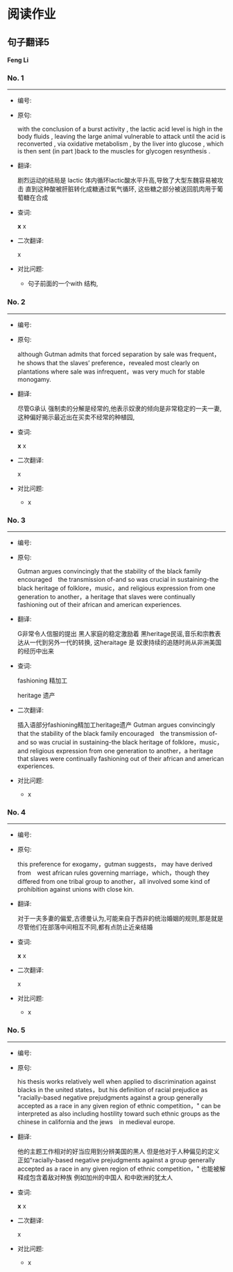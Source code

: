 # 阅读作业

## 句子翻译5

#### Feng Li

### No. 1

----



* 编号: 

* 原句: 

  with the conclusion of a burst activity , the lactic acid level is high in the body fluids , leaving the large animal vulnerable to attack until the acid is reconverted , via oxidative metabolism , by the liver into glucose , which is then sent (in part )back to the muscles for glycogen resynthesis .

* 翻译:

  剧烈运动的结局是 lactic 体内循环lactic酸水平升高,导致了大型东魏容易被攻击 直到这种酸被肝脏转化成糖通过氧气循环, 这些糖之部分被送回肌肉用于葡萄糖在合成

* 查词:

  __x__ x

* 二次翻译:

  x



* 对比问题:
  * 句子前面的一个with 结构,

### No. 2

----



* 编号: 

* 原句: 

   although Gutman admits that forced separation by sale was frequent，he shows that the slaves’ preference，revealed most clearly on plantations where sale was infrequent，was very much for stable monogamy.

* 翻译:

  尽管G承认 强制卖的分解是经常的,他表示奴隶的倾向是非常稳定的一夫一妻,这种偏好揭示最近出在买卖不经常的种植园,

* 查词:

  __x__ x

* 二次翻译:

  x



* 对比问题:
  * x

### No. 3

----



* 编号: 

* 原句: 

  Gutman argues convincingly that the stability of the black family encouraged　the transmission of-and so was crucial in sustaining-the black heritage of folklore，music，and religious expression from one generation to another，a heritage that slaves were continually fashioning out of their african and american experiences.

* 翻译:

  G非常令人信服的提出 黑人家庭的稳定激励着 黑heritage民谣,音乐和宗教表达从一代到另外一代的转换, 这heraitage 是 奴隶持续的追随时尚从非洲美国的经历中出来

* 查词:

  fashioning	精加工

  heritage	遗产

  

* 二次翻译:

  插入语部分fashioning精加工heritage遗产	Gutman argues convincingly that the stability of the black family encouraged　the transmission of-and so was crucial in sustaining-the black heritage of folklore，music，and religious expression from one generation to another，a heritage that slaves were continually fashioning out of their african and american experiences.



* 对比问题:
  * x

### No. 4

----



* 编号: 

* 原句: 

  this preference for exogamy，gutman suggests， may have derived from　west african rules governing marriage，which，though they differed from one tribal group to another，all involved some kind of prohibition against unions with close kin.

* 翻译:

  对于一夫多妻的偏爱,古德曼认为,可能来自于西非的统治婚姻的规则,那是就是尽管他们在部落中间相互不同,都有点防止近亲结婚

* 查词:

  __x__ x

* 二次翻译:

  x



* 对比问题:
  * x

### No. 5

----



* 编号: 

* 原句: 

  his thesis works relatively well when applied to discrimination against blacks in the united states，but his definition of racial prejudice as "racially-based negative prejudgments against a group generally accepted as a race in any given region of ethnic competition，" can be interpreted as also including hostility toward such ethnic groups as the chinese in california and the jews　in medieval europe.

* 翻译:

  他的主题工作相对的好当应用到分辨美国的黑人 但是他对于人种偏见的定义 正如"racially-based negative prejudgments against a group generally accepted as a race in any given region of ethnic competition，" 也能被解释成包含着敌对种族 例如加州的中国人 和中欧洲的犹太人

  

* 查词:

  __x__ x

* 二次翻译:

  x



* 对比问题:
  * x





